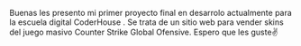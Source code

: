 Buenas les presento mi primer proyecto final en desarrolo actualmente para la escuela digital CoderHouse . Se trata de un sitio web para vender skins del juego masivo Counter Strike Global Ofensive.
Espero que les guste✌
